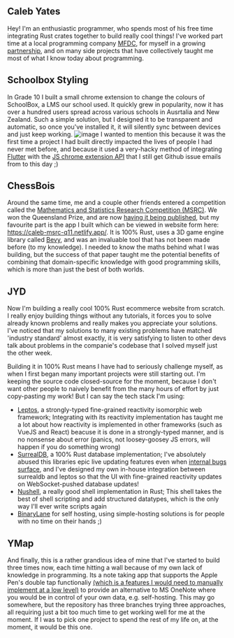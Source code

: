 ## Caleb Yates
Hey!
I'm an enthusiastic programmer, who spends most of his free time integrating Rust crates together to build really cool things!
I've worked part time at a local programming company [MFDC](https://mfdc.io/), for myself in a growing [partnership](https://www.jordanyatesdirect.com/about#About%20Us), and on many side projects that have collectively taught me most of what I know today about programming.

## Schoolbox Styling
In Grade 10 I built a small chrome extension to change the colours of SchoolBox, a LMS our school used. It quickly grew in popularity, now it has over a hundred users spread across various schools in Ausrtalia and New Zealand.
Such a simple solution, but I designed it to be transparent and automatic, so once you've installed it, it will silently sync between devices and just keep working.
![image](https://github.com/user-attachments/assets/bbc372e0-4882-43be-8a5f-86e4f7963257)
I wanted to mention this because it was the first time a project I had built directly impacted the lives of people I had never met before, and because it used a very-hacky method of integrating [Flutter](https://flutter.dev/) with the [JS chrome extension API](https://developer.chrome.com/docs/extensions/reference/api) that I still get Github issue emails from to this day ;)

## ChessBois
Around the same time, me and a couple other friends entered a competition called the [Mathematics and Statistics Research Competition (MSRC)](https://ms.unimelb.edu.au/engage/outreach/mathematics-and-statistics-research-challenge). We won the Queensland Prize, and are now [having it being published](https://ijhsr.terrajournals.org/), but my favourite part is the app I built which can be viewed in website form here: https://caleb-msrc-q11.netlify.app/. It is 100% Rust, uses a 3D game engine library called [Bevy](https://bevyengine.org/), and was an invaluable tool that has not been made before (to my knowledge).
I needed to know the maths behind what I was building, but the success of that paper taught me the potential benefits of combining that domain-specific knowledge with good programming skills, which is more than just the best of both worlds.


## JYD
Now I'm building a really cool 100% Rust ecommerce website from scratch.
I really enjoy building things without any tutorials, it forces you to solve already known problems and really makes you appreciate your solutions.
I've noticed that my solutions to many existing problems have matched 'industry standard' almost exactly, it is very satisfying to listen to other devs talk about problems in the companie's codebase that I solved myself just the other week.

Building it in 100% Rust means I have had to seriously challenge myself, as when I first began many important projects were still starting out.
I'm keeping the source code closed-source for the moment, because I don't want other people to naively benefit from the many hours of effort by just copy-pasting my work!
But I can say the tech stack I'm using:
- [Leptos](https://leptos.dev/), a strongly-typed fine-grained reactivity isomorphic web framework; Integrating with its reactivity implementation has taught me a lot about how reactivity is implemented in other frameworks (such as VueJS and React) beacuse it is done in a strongly-typed manner, and is no nonsense about error (panics, not loosey-goosey JS errors, will happen if you do something wrong)
- [SurrealDB](https://surrealdb.com/), a 100% Rust database implementation; I've absolutely abused this libraries epic live updating features even when [internal bugs surface](https://github.com/surrealdb/surrealdb/issues/4921#issuecomment-2754496703), and I've designed my own in-house integration between surrealdb and leptos so that the UI with fine-grained reactivity updates on WebSocket-pushed database updates!
- [Nushell](https://www.nushell.sh/), a really good shell implementation in Rust; This shell takes the best of shell scripting and add structured datatypes, which is the only way I'll ever write scripts again
- [BinaryLane](https://www.binarylane.com.au) for self hosting, using simple-hosting solutions is for people with no time on their hands ;)

## YMap
And finally, this is a rather grandious idea of mine that I've started to build three times now, each time hitting a wall because of my own lack of knowledge in programming.
Its a note taking app that supports the Apple Pen's double tap functionaliy [(which is a features I would need to manually implement at a low level)](https://github.com/rust-windowing/winit/pull/3768) to provide an alternative to MS OneNote where you would be in control of your own data, e.g. self-hosting. This may go somewhere, but the repository has three branches trying three approaches, all requiring just a bit too much time to get working well for me at the moment.
If I was to pick one project to spend the rest of my life on, at the moment, it would be this one.

<!--
**ActuallyHappening/ActuallyHappening** is a ✨ _special_ ✨ repository because its `README.md` (this file) appears on your GitHub profile.

Here are some ideas to get you started:

- 🔭 I’m currently working on ...
- 🌱 I’m currently learning ...
- 👯 I’m looking to collaborate on ...
- 🤔 I’m looking for help with ...
- 💬 Ask me about ...
- 📫 How to reach me: ...
- 😄 Pronouns: ...
- ⚡ Fun fact: ...
-->
